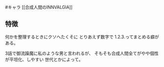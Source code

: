 #キャラ [[合成人間のINNVALGIA]]
## 特徴
何かを整理するときにクソへたくそに
とりあえず数字で
1.2.3.ってまとめる癖がある。

3話で御流躁魔に私のような男と言われるが、
そもそも合成人間全てがやや個性が平坦化、しやすい
世代とかによって。